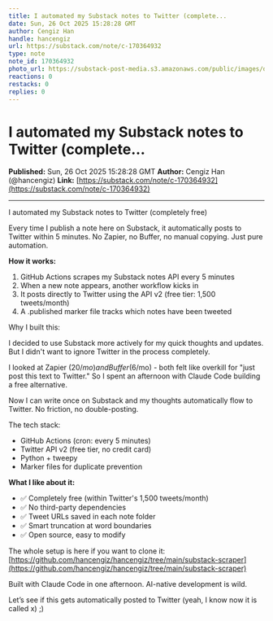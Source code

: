 ```yaml
---
title: I automated my Substack notes to Twitter (complete...
date: Sun, 26 Oct 2025 15:28:28 GMT
author: Cengiz Han
handle: hancengiz
url: https://substack.com/note/c-170364932
type: note
note_id: 170364932
photo_url: https://substack-post-media.s3.amazonaws.com/public/images/dd3c9352-78f7-4a7e-ab29-7efd239dd41c_400x400.jpeg
reactions: 0
restacks: 0
replies: 0
---
```


# I automated my Substack notes to Twitter (complete...

**Published:** Sun, 26 Oct 2025 15:28:28 GMT
**Author:** Cengiz Han (@hancengiz)
**Link:** [https://substack.com/note/c-170364932](https://substack.com/note/c-170364932)

---

I automated my Substack notes to Twitter (completely free)

Every time I publish a note here on Substack, it automatically posts to Twitter within 5 minutes. No Zapier, no Buffer, no manual copying. Just pure automation.

**How it works:**

1.   GitHub Actions scrapes my Substack notes API every 5 minutes
2.   When a new note appears, another workflow kicks in
3.   It posts directly to Twitter using the API v2 (free tier: 1,500 tweets/month)
4.   A .published marker file tracks which notes have been tweeted

  Why I built this:

  I decided to use Substack more actively for my quick thoughts and updates. But I didn't want to ignore Twitter in the process completely.

  I looked at Zapier ($20/mo) and Buffer ($6/mo) - both felt like overkill for "just post this text to Twitter." So I spent an afternoon with Claude Code building a free alternative.

  Now I can write once on Substack and my thoughts automatically flow to Twitter. No friction, no double-posting.

  The tech stack:

-   GitHub Actions (cron: every 5 minutes)
-   Twitter API v2 (free tier, no credit card)
-   Python + tweepy
-   Marker files for duplicate prevention

**What I like about it:**

-   ✅ Completely free (within Twitter's 1,500 tweets/month)
-   ✅ No third-party dependencies
-   ✅ Tweet URLs saved in each note folder
-   ✅ Smart truncation at word boundaries
-   ✅ Open source, easy to modify

The whole setup is here if you want to clone it: [https://github.com/hancengiz/hancengiz/tree/main/substack-scraper](https://github.com/hancengiz/hancengiz/tree/main/substack-scraper)

Built with Claude Code in one afternoon. AI-native development is wild.

Let’s see if this gets automatically posted to Twitter (yeah, I know now it is called x) ;)
